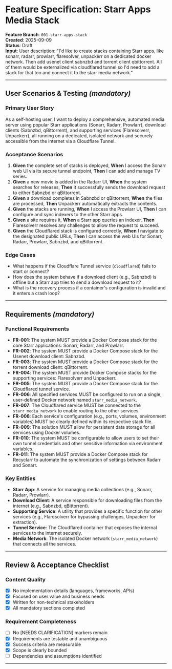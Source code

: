 # Feature Specification: Starr Apps Media Stack

**Feature Branch**: `001-starr-apps-stack`  
**Created**: 2025-09-09  
**Status**: Draft  
**Input**: User description: "I'd like to create stacks containing Starr apps, like sonarr, radarr, prowlarr, flaresolver, unpackerr on a dedicated docker network. Then add usenet client sabnzbd and torrent client qbittorrent. All of them would be externalized via cloudflared tunnel so I'd need to add a stack for that too and connect it to the starr media network."

---

## User Scenarios & Testing *(mandatory)*

### Primary User Story
As a self-hosting user, I want to deploy a comprehensive, automated media server using popular Starr applications (Sonarr, Radarr, Prowlarr), download clients (Sabnzbd, qBittorrent), and supporting services (Flaresolverr, Unpackerr), all running on a dedicated, isolated network and securely accessible from the internet via a Cloudflare Tunnel.

### Acceptance Scenarios
1. **Given** the complete set of stacks is deployed, **When** I access the Sonarr web UI via its secure tunnel endpoint, **Then** I can add and manage TV series.
2. **Given** a new movie is added in the Radarr UI, **When** the system searches for releases, **Then** it successfully sends the download request to either Sabnzbd or qBittorrent.
3. **Given** a download completes in Sabnzbd or qBittorrent, **When** the files are processed, **Then** Unpackerr automatically extracts the contents.
4. **Given** the stacks are running, **When** I access the Prowlarr UI, **Then** I can configure and sync indexers to the other Starr apps.
5. **Given** a site requires it, **When** a Starr app queries an indexer, **Then** Flaresolverr resolves any challenges to allow the request to succeed.
6. **Given** the Cloudflared stack is configured correctly, **When** I navigate to the designated public URLs, **Then** I can access the web UIs for Sonarr, Radarr, Prowlarr, Sabnzbd, and qBittorrent.

### Edge Cases
- What happens if the Cloudflare Tunnel service (`cloudflared`) fails to start or connect?
- How does the system behave if a download client (e.g., Sabnzbd) is offline but a Starr app tries to send a download request to it?
- What is the recovery process if a container's configuration is invalid and it enters a crash loop?

---

## Requirements *(mandatory)*

### Functional Requirements
- **FR-001**: The system MUST provide a Docker Compose stack for the core Starr applications: Sonarr, Radarr, and Prowlarr.
- **FR-002**: The system MUST provide a Docker Compose stack for the Usenet download client: Sabnzbd.
- **FR-003**: The system MUST provide a Docker Compose stack for the torrent download client: qBittorrent.
- **FR-004**: The system MUST provide Docker Compose stacks for the supporting services: Flaresolverr and Unpackerr.
- **FR-005**: The system MUST provide a Docker Compose stack for the Cloudflared tunnel service.
- **FR-006**: All specified services MUST be configured to run on a single, user-defined Docker network named `starr_media_network`.
- **FR-007**: The Cloudflared service MUST be connected to the `starr_media_network` to enable routing to the other services.
- **FR-008**: Each service's configuration (e.g., ports, volumes, environment variables) MUST be clearly defined within its respective stack file.
- **FR-009**: The solution MUST allow for persistent data storage for all services using Docker volumes.
- **FR-010**: The system MUST be configurable to allow users to set their own tunnel credentials and other sensitive information via environment variables.
- **FR-011**: The system MUST provide a Docker Compose stack for Recyclarr to automate the synchronization of settings between Radarr and Sonarr.

### Key Entities
- **Starr App**: A service for managing media collections (e.g., Sonarr, Radarr, Prowlarr).
- **Download Client**: A service responsible for downloading files from the internet (e.g., Sabnzbd, qBittorrent).
- **Supporting Service**: A utility that provides a specific function for other services (e.g., Flaresolverr for bypassing challenges, Unpackerr for extraction).
- **Tunnel Service**: The Cloudflared container that exposes the internal services to the internet securely.
- **Media Network**: The isolated Docker network (`starr_media_network`) that connects all the services.

---

## Review & Acceptance Checklist

### Content Quality
- [X] No implementation details (languages, frameworks, APIs)
- [X] Focused on user value and business needs
- [X] Written for non-technical stakeholders
- [X] All mandatory sections completed

### Requirement Completeness
- [ ] No [NEEDS CLARIFICATION] markers remain
- [X] Requirements are testable and unambiguous  
- [X] Success criteria are measurable
- [X] Scope is clearly bounded
- [ ] Dependencies and assumptions identified

---